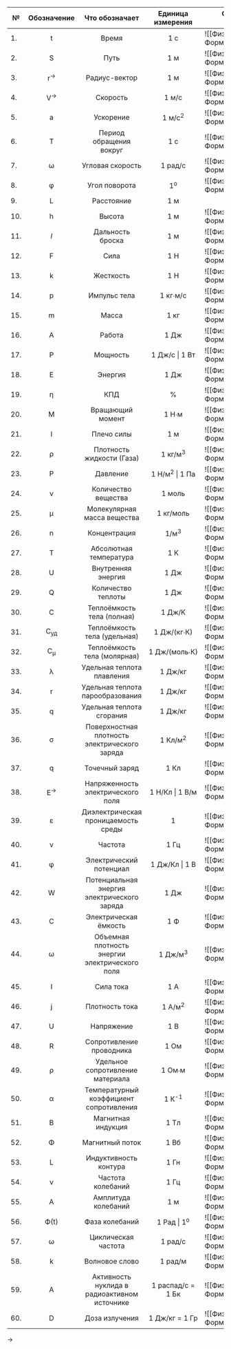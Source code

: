 
| №   |  Обозначение   |                 Что обозначает                 |     Единица измерения     | Ссылки на формулы         |
| --- | :------------: | :--------------------------------------------: | :-----------------------: | ------------------------- |
| 1.  |       t        |                     Время                      |            1 с            | ![[Физ. Формулы#^fed915]] |
| 2.  |       S        |                      Путь                      |            1 м            | ![[Физ. Формулы#^b77e3a]] |
| 3.  | r<sup>→</sup>  |                 Радиус-вектор                  |            1 м            | ![[Физ. Формулы#^d3443a]] |
| 4.  | V<sup>→</sup>  |                    Скорость                    |           1 м/c           | ![[Физ. Формулы#^2c1628]] |
| 5.  |       a        |                   Ускорение                    |     1 м/c<sup>2</sup>     | ![[Физ. Формулы#^3f1a73]] |
| 6.  |       T        |            Период обращения вокруг             |            1 с            | ![[Физ. Формулы#^f2f091]] |
| 7.  |       ω        |                Угловая скорость                |          1 рад/с          | ![[Физ. Формулы#^45ab78]] |
| 8.  |       φ        |                 Угол поворота                  |       1<sup>o</sup>       | ![[Физ. Формулы#^f9b8d7]] |
| 9.  |       L        |                   Расстояние                   |            1 м            |                           |
| 10. |       h        |                     Высота                     |            1 м            | ![[Физ. Формулы#^e360ca]] |
| 11. |      *l*       |                Дальность броска                |            1 м            | ![[Физ. Формулы#^f60b56]] |
| 12. |       F        |                      Сила                      |            1 Н            | ![[Физ. Формулы#^b575d6]] |
| 13. |       k        |                   Жесткость                    |            1 Н            | ![[Физ. Формулы#^829faa]] |
| 14. |       p        |                  Импульс тела                  |         1 кг∙м/с          | ![[Физ. Формулы#^128c93]] |
| 15. |       m        |                     Масса                      |           1 кг            | ![[Физ. Формулы#^c31c43]] |
| 16. |       A        |                     Работа                     |           1 Дж            | ![[Физ. Формулы#^1b379c]] |
| 17. |       P        |                    Мощность                    |      1 Дж/c \| 1 Вт       | ![[Физ. Формулы#^aeabfe]] |
| 18. |       E        |                    Энергия                     |           1 Дж            | ![[Физ. Формулы#^2af63b]] |
| 19. |       η        |                      КПД                       |             %             | ![[Физ. Формулы#^5185a2]] |
| 20. |       M        |                Вращающий момент                |           1 Н∙м           | ![[Физ. Формулы#^c94581]] |
| 21. |       l        |                   Плечо силы                   |            1 м            | ![[Физ. Формулы#^c94581]] |
| 22. |       ρ        |           Плотность жидкости (Газа)            |    1 кг/м<sup>3</sup>     | ![[Физ. Формулы#^37265d]] |
| 23. |       P        |                    Давление                    | 1 Н/м<sup>2</sup> \| 1 Па | ![[Физ. Формулы#^005bd4]] |
| 24. |       ν        |              Количество вещества               |          1 моль           | ![[Физ. Формулы#^812162]] |
| 25. |       μ        |          Молекулярная масса вещества           |         1 кг/моль         | ![[Физ. Формулы#^66ed03]] |
| 26. |       n        |                  Концентрация                  |      1/м<sup>3</sup>      | ![[Физ. Формулы#^df4def]] |
| 27. |       T        |             Абсолютная температура             |            1 K            | ![[Физ. Формулы#^9d9939]] |
| 28. |       U        |               Внутренняя энергия               |           1 Дж            | ![[Физ. Формулы#^86c1ec]] |
| 29. |       Q        |               Количество теплоты               |           1 Дж            | ![[Физ. Формулы#^ce0f0e]] |
| 30. |       C        |           Теплоёмкость тела (полная)           |          1 Дж/K           | ![[Физ. Формулы#^cb9db8]] |
| 31. | C<sub>уд</sub> |          Теплоёмкость тела (удельная)          |        1 Дж/(кг∙К)        | ![[Физ. Формулы#^7ced92]] |
| 32. | C<sub>μ</sub>  |          Теплоёмкость тела (молярная)          |       1 Дж/(моль∙К)       | ![[Физ. Формулы#^dca92c]] |
| 33. |       λ        |           Удельная теплота плавления           |          1 Дж/кг          | ![[Физ. Формулы#^6033c6]] |
| 34. |       r        |        Удельная теплота парообразования        |          1 Дж/кг          | ![[Физ. Формулы#^1c15df]] |
| 35. |       q        |           Удельная теплота сгорания            |          1 Дж/кг          | ![[Физ. Формулы#^bb2b54]] |
| 36. |       σ        | Поверхностная плотность электрического заряда  |    1 Кл/м<sup>2</sup>     | ![[Физ. Формулы#^e515c6]] |
| 37. |       q        |                 Точечный заряд                 |           1 Кл            | ![[Физ. Формулы#^584284]] |
| 38. | E<sup>→</sup>  |       Напряженность электрического поля        |      1 Н/Кл \| 1 В/м      | ![[Физ. Формулы#^eb8b76]] |
| 39. |       ε        |      Диэлектрическая проницаемость среды       |             1             | ![[Физ. Формулы#^5b3d17]] |
| 40. |       ν        |                    Частота                     |           1 Гц            | ![[Физ. Формулы#^f47810]] |
| 41. |       φ        |            Электрический потенциал             |      1 Дж/Кл \| 1 В       | ![[Физ. Формулы#^7fed82]] |
| 42. |       W        |  Потенциальная энергия электрического заряда   |           1 Дж            | ![[Физ. Формулы#^7fed82]] |
| 43. |       С        |             Электрическая ёмкость              |            1 Ф            | ![[Физ. Формулы#^e7ebe1]] |
| 44. |       ω        | Объемная плотность энергии электрического поля |    1 Дж/м<sup>3</sup>     | ![[Физ. Формулы#^cebf39]] |
| 45. |       I        |                   Сила тока                    |            1 А            | ![[Физ. Формулы#^183012]] |
| 46. |       j        |                 Плотность тока                 |     1 А/м<sup>2</sup>     | ![[Физ. Формулы#^2c0896]] |
| 47. |       U        |                   Напряжение                   |            1 В            | ![[Физ. Формулы#^6bad64]] |
| 48. |       R        |            Сопротивление проводника            |           1 Ом            | ![[Физ. Формулы#^ff7953]] |
| 49. |       ρ        |        Удельное сопротивление материала        |          1 Ом∙м           | ![[Физ. Формулы#^ff7953]] |
| 50. |       α        |    Температурный коэффициент сопротивления     |     1 К<sup>-1</sup>      | ![[Физ. Формулы#^27a435]] |
| 51. |       B        |               Магнитная индукция               |           1 Тл            | ![[Физ. Формулы#^99c157]] |
| 52. |       Φ        |                Магнитный поток                 |           1 Вб            | ![[Физ. Формулы#^710b2b]] |
| 53. |       L        |             Индуктивность контура              |           1 Гн            | ![[Физ. Формулы#^bde4b9]] |
| 54. |       ν        |               Частота колебаний                |           1 Гц            | ![[Физ. Формулы#^f8cefe]] |
| 55. |       A        |              Амплитуда колебаний               |            1 м            | ![[Физ. Формулы#^733991]] |
| 56. |      Ф(t)      |                 Фаза колебаний                 |  1 Рад \| 1<sup>o</sup>   | ![[Физ. Формулы#^cd494a]] |
| 57. |       ω        |              Циклическая частота               |          1 рад/c          | ![[Физ. Формулы#^7809a8]] |
| 58. |       k        |                 Волновое слово                 |          1 рад/м          | ![[Физ. Формулы#^2d9788]] |
| 59. |       A        |  Активность нуклида в радиоактивном источнике  |     1 распад/с = 1 Бк     | ![[Физ. Формулы#^209966]] |
| 60. |       D        |                 Доза излучения                 |      1 Дж/кг = 1 Гр       | ![[Физ. Формулы#^0ee629]] |

→